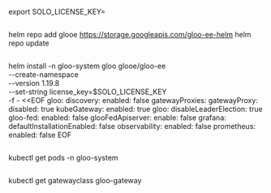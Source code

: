 export SOLO_LICENSE_KEY=
```

```
helm repo add glooe https://storage.googleapis.com/gloo-ee-helm
helm repo update
```

```
helm install -n gloo-system gloo glooe/gloo-ee \
--create-namespace \
--version 1.19.8 \
--set-string license_key=$SOLO_LICENSE_KEY \
-f - <<EOF
gloo:
  discovery:
    enabled: false
  gatewayProxies:
    gatewayProxy:
      disabled: true
  kubeGateway:
    enabled: true
  gloo:
    disableLeaderElection: true
gloo-fed:
  enabled: false
  glooFedApiserver:
    enable: false
grafana:
  defaultInstallationEnabled: false
observability:
  enabled: false
prometheus:
  enabled: false
EOF
```

```
kubectl get pods -n gloo-system
```

```
kubectl get gatewayclass gloo-gateway
```